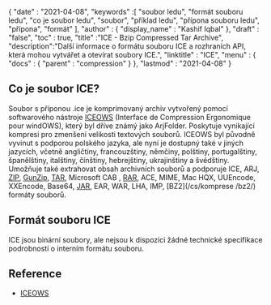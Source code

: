 {
  "date" : "2021-04-08",
  "keywords" :[ "soubor ledu", "formát souboru ledu", "co je soubor ledu", "soubor", "příklad ledu", "přípona souboru ledu", "přípona", "formát" ],
  "author" : {
    "display_name" : "Kashif Iqbal"
},
  "draft" : "false",
  "toc" : true,
  "title" :"ICE - Bzip Compressed Tar Archive",
  "description":"Další informace o formátu souboru ICE a rozhraních API, která mohou vytvářet a otevírat soubory ICE.",
  "linktitle" : "ICE",
  "menu" : {
    "docs" : {
      "parent" : "compression"
}
},
  "lastmod" : "2021-04-08"
}

## Co je soubor ICE?

Soubor s příponou .ice je komprimovaný archiv vytvořený pomocí softwarového nástroje [ICEOWS](http://www.iceows.com/index.html) (Interface de Compression Ergonomique pour windOWS), který byl dříve známý jako ArjFolder. Poskytuje vynikající kompresi pro zmenšení velikosti textových souborů. ICEOWS byl původně vyvinut s podporou polského jazyka, ale nyní je dostupný také v jiných jazycích, včetně angličtiny, francouzštiny, němčiny, polštiny, portugalštiny, španělštiny, italštiny, čínštiny, hebrejštiny, ukrajinštiny a švédštiny. Umožňuje také extrahovat obsah archivních souborů a podporuje ICE, ARJ, [ZIP](/cs/compression/zip/), [GunZip](/cs/compression/gz/), [TAR](/cs/compression/tar/), Microsoft CAB , [RAR](/cs/compression/rar/), ACE, MIME, Mac HQX, UUEncode, XXEncode, Base64, [JAR](/cs/programování/jar/), EAR, WAR, LHA, IMP, [BZ2](/cs/komprese /bz2/) formáty souborů.

## Formát souboru ICE

ICE jsou binární soubory, ale nejsou k dispozici žádné technické specifikace podrobností o interním formátu souboru.

## Reference

* [ICEOWS](http://www.iceows.com/index.html)

